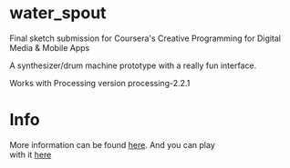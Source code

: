 # water_spout
Final sketch submission for Coursera's Creative Programming for Digital Media &amp; Mobile Apps 

A synthesizer/drum machine prototype with a really fun interface. 

Works with Processing version processing-2.2.1

# Info
More information can be found [here](http://bb-blud.github.io/jekyll/update/2016/05/25/water-spout.html). And you can play  
with it [here](https://bb-blud.github.io/water_spout)
